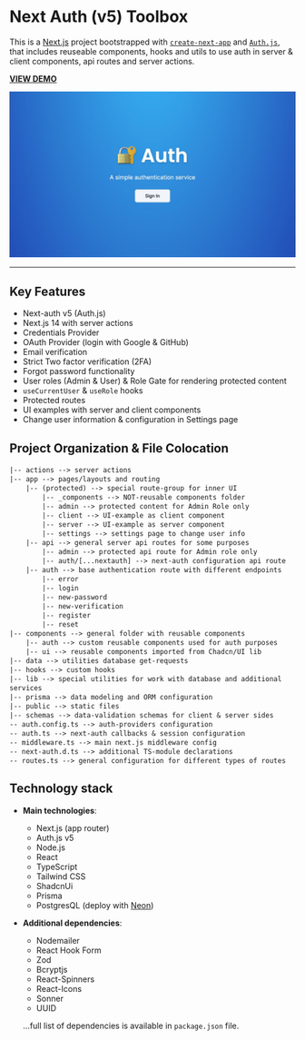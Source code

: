 # Next Auth (v5) Toolbox

This is a [Next.js](https://nextjs.org/) project bootstrapped with [`create-next-app`](https://github.com/vercel/next.js/tree/canary/packages/create-next-app) and [`Auth.js`](https://authjs.dev/), that includes reuseable components, hooks and utils to use auth in server & client components, api routes and server actions.

**[VIEW DEMO](https://next-auth-v5-toolbox.vercel.app/)**

![App image](./public/docs/home-page-view.jpg)

---

## Key Features

- Next-auth v5 (Auth.js)
- Next.js 14 with server actions
- Credentials Provider
- OAuth Provider (login with Google & GitHub)
- Email verification
- Strict Two factor verification (2FA)
- Forgot password functionality
- User roles (Admin & User) & Role Gate for rendering protected content
- `useCurrentUser` & `useRole` hooks
- Protected routes
- UI examples with server and client components
- Change user information & configuration in Settings page

## Project Organization & File Colocation

```
|-- actions --> server actions
|-- app --> pages/layouts and routing
    |-- (protected) --> special route-group for inner UI
        |-- _components --> NOT-reusable components folder
        |-- admin --> protected content for Admin Role only
        |-- client --> UI-example as client component
        |-- server --> UI-example as server component
        |-- settings --> settings page to change user info
    |-- api --> general server api routes for some purposes
        |-- admin --> protected api route for Admin role only
        |-- auth/[...nextauth] --> next-auth configuration api route
    |-- auth --> base authentication route with different endpoints
        |-- error
        |-- login
        |-- new-password
        |-- new-verification
        |-- register
        |-- reset
|-- components --> general folder with reusable components
    |-- auth --> custom reusable components used for auth purposes
    |-- ui --> reusable components imported from Chadcn/UI lib
|-- data --> utilities database get-requests
|-- hooks --> custom hooks
|-- lib --> special utilities for work with database and additional services
|-- prisma --> data modeling and ORM configuration
|-- public --> static files
|-- schemas --> data-validation schemas for client & server sides
-- auth.config.ts --> auth-providers configuration
-- auth.ts --> next-auth callbacks & session configuration
-- middleware.ts --> main next.js middleware config
-- next-auth.d.ts --> additional TS-module declarations
-- routes.ts --> general configuration for different types of routes
```

## Technology stack

- **Main technologies**:

  - Next.js (app router)
  - Auth.js v5
  - Node.js
  - React
  - TypeScript
  - Tailwind CSS
  - ShadcnUi
  - Prisma
  - PostgresQL (deploy with [Neon](https://neon.tech/))

- **Additional dependencies**:

  - Nodemailer
  - React Hook Form
  - Zod
  - Bcryptjs
  - React-Spinners
  - React-Icons
  - Sonner
  - UUID

  ...full list of dependencies is available in `package.json` file.
